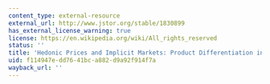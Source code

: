 ```yaml
---
content_type: external-resource
external_url: http://www.jstor.org/stable/1830899
has_external_license_warning: true
license: https://en.wikipedia.org/wiki/All_rights_reserved
status: ''
title: 'Hedonic Prices and Implicit Markets: Product Differentiation in Pure Competition'
uid: f114947e-dd76-41bc-a882-d9a92f914f7a
wayback_url: ''
---
```

